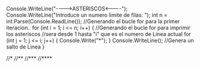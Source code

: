 Console.WriteLine("---->ASTERISCOS<----");
Console.WriteLine("Introduce un numero limite de filas: ");
int n = int.Parse(Console.ReadLine());
//Generando el bucle for para la primer iteracion..
for (int i = 1; i <= n; i++)
{
    //Generando el bucle for para imprimir los asteriscos
    //sera desde 1 hasta "i" que es el numero de Linea actual
    for (int j = 1; j <= i; j++)
    {
        Console.Write("*");
    }
    Console.WriteLine(); //Genera un salto de Linea
}

//*
//**
//***
//****
